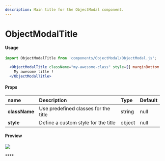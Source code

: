 ```yaml
---
description: Main title for the ObjectModal component.
---
```


# ObjectModalTitle

#### Usage

```jsx
import ObjectModalTitle from 'components/ObjectModal/ObjectModal.js';
```

```jsx
  <ObjectModalTitle className="my-awesome-class" style={{ marginBottom: 0 }}>
    My awesome title !
  </ObjectModalTitle>
```

#### 

#### Props

| **name** | **Description** | **Type** | **Default** |
| :--- | :--- | :--- | :--- |
| **className** | Use predefined classes for the title | string | null |
| **style** | Define a custom style for the title | object | null |

#### 

#### Preview

![](../../../.gitbook/assets/capture-decran-de-2020-07-17-17-48-56.png)

\*\*\*\*

